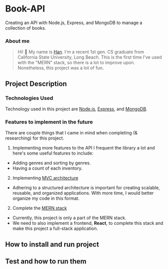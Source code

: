 # Book-API
Creating an API with Node.js, Express, and MongoDB to manage a collection of books. 

### About me
> Hi! 👋 My name is [Han](https://www.linkedin.com/in/hmp36/). I'm a recent 1st gen. CS graduate from California State University, Long Beach. This is the first time I've used with the "MERN" stack, so there is a lot to improve upon. Nonetheless, this project was a lot of fun.

## Project Description 
### 

### Technologies Used
Technology used in this project are [Node.js](https://nodejs.org/en/about), [Express](https://expressjs.com/), and [MongoDB](https://www.mongodb.com/). 

### Features to implement in the future
There are couple things that I came in mind when completing (& researching) for this project. 

1) Implementing more features to the API
I frequent the library a lot and here's some useful features to include:
- Adding genres and sorting by genres. 
- Having a count of each inventory. 

2) Implementing [MVC architecture](https://medium.com/@ansari028amaan/understanding-mvc-architecture-in-the-mern-stack-5cc083828298#:~:text=The%20MVC%20architecture%20provides%20a,a%20more%20efficient%20development%20process.)
- Adhering to a structured architecture is important for creating scalable, reusable, and organized applications. With more time, I would better organize my code in this format.

2) Complete the [MERN stack](https://www.mongodb.com/mern-stack)
- Currently, this project is only a part of the MERN stack. 
- We need to also implement a frontend, **React**, to complete this stack and make this project a full-stack application. 


## How to install and run project


## Test and how to run them

